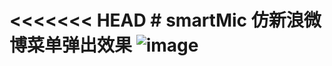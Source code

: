 ﻿<<<<<<< HEAD
﻿# smartMic
仿新浪微博菜单弹出效果
![image](https://github.com/qiangqiang681/smartMic/blob/master/screenshot/screenshot.gif)
=======

